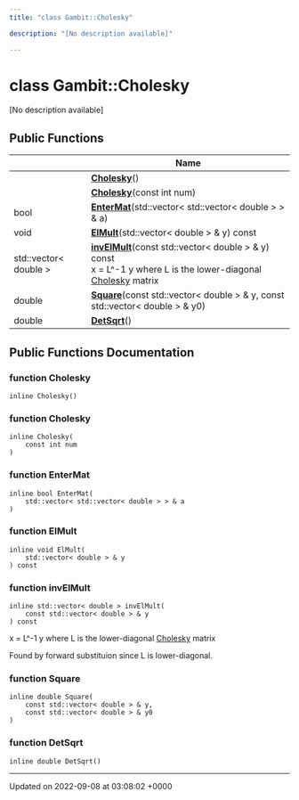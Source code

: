 ```yaml
---
title: "class Gambit::Cholesky"

description: "[No description available]"

---
```


# class Gambit::Cholesky



[No description available]

## Public Functions

|                | Name           |
| -------------- | -------------- |
| | **[Cholesky](/documentation/code/classes/classgambit_1_1cholesky/#function-cholesky)**() |
| | **[Cholesky](/documentation/code/classes/classgambit_1_1cholesky/#function-cholesky)**(const int num) |
| bool | **[EnterMat](/documentation/code/classes/classgambit_1_1cholesky/#function-entermat)**(std::vector< std::vector< double > > & a) |
| void | **[ElMult](/documentation/code/classes/classgambit_1_1cholesky/#function-elmult)**(std::vector< double > & y) const |
| std::vector< double > | **[invElMult](/documentation/code/classes/classgambit_1_1cholesky/#function-invelmult)**(const std::vector< double > & y) const<br>x = L^-1 y where L is the lower-diagonal [Cholesky](/documentation/code/classes/classgambit_1_1cholesky/) matrix  |
| double | **[Square](/documentation/code/classes/classgambit_1_1cholesky/#function-square)**(const std::vector< double > & y, const std::vector< double > & y0) |
| double | **[DetSqrt](/documentation/code/classes/classgambit_1_1cholesky/#function-detsqrt)**() |

## Public Functions Documentation

### function Cholesky

```
inline Cholesky()
```


### function Cholesky

```
inline Cholesky(
    const int num
)
```


### function EnterMat

```
inline bool EnterMat(
    std::vector< std::vector< double > > & a
)
```


### function ElMult

```
inline void ElMult(
    std::vector< double > & y
) const
```


### function invElMult

```
inline std::vector< double > invElMult(
    const std::vector< double > & y
) const
```

x = L^-1 y where L is the lower-diagonal [Cholesky](/documentation/code/classes/classgambit_1_1cholesky/) matrix 

Found by forward substituion since L is lower-diagonal. 


### function Square

```
inline double Square(
    const std::vector< double > & y,
    const std::vector< double > & y0
)
```


### function DetSqrt

```
inline double DetSqrt()
```


-------------------------------

Updated on 2022-09-08 at 03:08:02 +0000